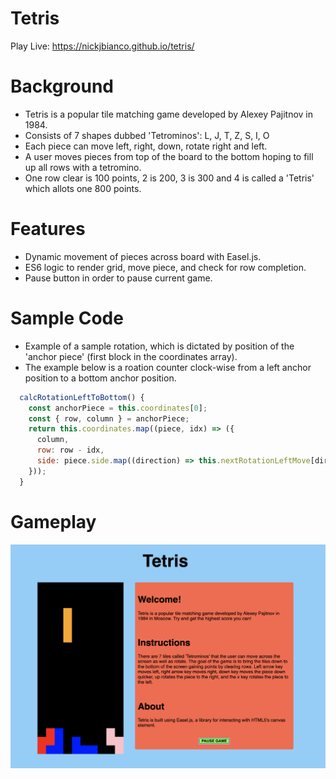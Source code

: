 # Tetris

Play Live: https://nickjbianco.github.io/tetris/

# Background

- Tetris is a popular tile matching game developed by Alexey Pajitnov in 1984.
- Consists of 7 shapes dubbed 'Tetrominos': L, J, T, Z, S, I, O
- Each piece can move left, right, down, rotate right and left.
- A user moves pieces from top of the board to the bottom hoping to fill up all rows with a tetromino.
- One row clear is 100 points, 2 is 200, 3 is 300 and 4 is called a 'Tetris' which allots one 800 points.

# Features

- Dynamic movement of pieces across board with Easel.js.
- ES6 logic to render grid, move piece, and check for row completion.
- Pause button in order to pause current game.

# Sample Code

- Example of a sample rotation, which is dictated by position of the 'anchor piece' (first block in the coordinates array).
- The example below is a roation counter clock-wise from a left anchor position to a bottom anchor position.

```javascript
  calcRotationLeftToBottom() {
    const anchorPiece = this.coordinates[0];
    const { row, column } = anchorPiece;
    return this.coordinates.map((piece, idx) => ({
      column,
      row: row - idx,
      side: piece.side.map((direction) => this.nextRotationLeftMove[direction]),
    }));
  }
```

# Gameplay

![LiveGameplay](/screenshots/LiveGameplay.png)
